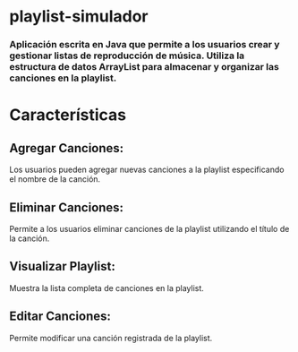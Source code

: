 # playlist-simulador
### Aplicación escrita en Java que permite a los usuarios crear y gestionar listas de reproducción de música. Utiliza la estructura de datos ArrayList para almacenar y organizar las canciones en la playlist.

# Características 
## Agregar Canciones:

Los usuarios pueden agregar nuevas canciones a la playlist especificando el nombre de la canción.

## Eliminar Canciones:

Permite a los usuarios eliminar canciones de la playlist utilizando el título de la canción.

## Visualizar Playlist:

Muestra la lista completa de canciones en la playlist.

## Editar Canciones:

Permite modificar una canción registrada de la playlist.